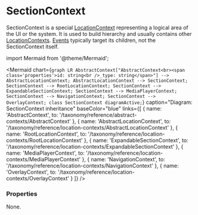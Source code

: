 # SectionContext

SectionContext is a special [LocationContext](/taxonomy/reference/location-contexts/overview.md) representing a logical area of the UI or the system. It is used to build hierarchy and usually contains other [LocationContexts](/taxonomy/reference/location-contexts/overview.md). [Events](/taxonomy/events) typically target its children, not the SectionContext itself.

import Mermaid from '@theme/Mermaid';

<Mermaid chart={`
	graph LR
		AbstractContext["AbstractContext<br><span class='properties'>id: string<br />_type: string</span>"] --> AbstractLocationContext;
		AbstractLocationContext --> SectionContext;
        SectionContext --> RootLocationContext;
        SectionContext --> ExpandableSectionContext;
        SectionContext --> MediaPlayerContext;
        SectionContext --> NavigationContext;
        SectionContext --> OverlayContext;
    class SectionContext diagramActive;
`} 
  caption="Diagram: SectionContext inheritance" 
  baseColor="blue" 
  links={[
    { name: 'AbstractContext', to: '/taxonomy/reference/abstract-contexts/AbstractContext' },
    { name: 'AbstractLocationContext', to: '/taxonomy/reference/location-contexts/AbstractLocationContext' },
    { name: 'RootLocationContext', to: '/taxonomy/reference/location-contexts/RootLocationContext' },
    { name: 'ExpandableSectionContext', to: '/taxonomy/reference/location-contexts/ExpandableSectionContext' },
    { name: 'MediaPlayerContext', to: '/taxonomy/reference/location-contexts/MediaPlayerContext' },
    { name: 'NavigationContext', to: '/taxonomy/reference/location-contexts/NavigationContext' },
    { name: 'OverlayContext', to: '/taxonomy/reference/location-contexts/OverlayContext' }
  ]}
/>

### Properties
None.
